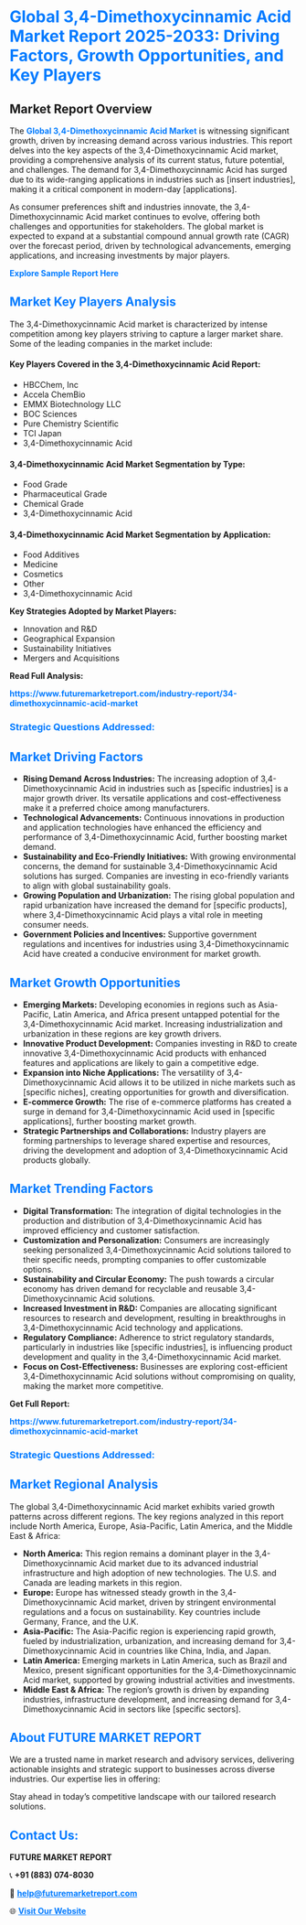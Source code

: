 <h1 style="color: #007BFF;">Global 3,4-Dimethoxycinnamic Acid Market Report 2025-2033: Driving Factors, Growth Opportunities, and Key Players</h1>

<section id="overview">
<h2>Market Report Overview</h2>
<p>The <a href="https://www.futuremarketreport.com/industry-report/34-dimethoxycinnamic-acid-market" style="color: #007BFF; text-decoration: none;"><strong>Global 3,4-Dimethoxycinnamic Acid Market</strong></a> is witnessing significant growth, driven by increasing demand across various industries. This report delves into the key aspects of the 3,4-Dimethoxycinnamic Acid market, providing a comprehensive analysis of its current status, future potential, and challenges. The demand for 3,4-Dimethoxycinnamic Acid has surged due to its wide-ranging applications in industries such as [insert industries], making it a critical component in modern-day [applications].</p>
<p>As consumer preferences shift and industries innovate, the 3,4-Dimethoxycinnamic Acid market continues to evolve, offering both challenges and opportunities for stakeholders. The global market is expected to expand at a substantial compound annual growth rate (CAGR) over the forecast period, driven by technological advancements, emerging applications, and increasing investments by major players.</p>
</section>

<section id="overview">
<p><a href="https://www.futuremarketreport.com/request-sample/reportId=106845" style="color: #007BFF; text-decoration: none;"><strong>Explore Sample Report Here</strong></a></p>
</section>

<section id="key-players">
<h2 style="color: #007BFF;">Market Key Players Analysis</h2>
<p>The 3,4-Dimethoxycinnamic Acid market is characterized by intense competition among key players striving to capture a larger market share. Some of the leading companies in the market include:</p>
<h4>Key Players Covered in the 3,4-Dimethoxycinnamic Acid Report:</h4>
<ul><li>HBCChem, Inc</li><li>Accela ChemBio</li><li>EMMX Biotechnology LLC</li><li>BOC Sciences</li><li>Pure Chemistry Scientific</li><li>TCI Japan</li><li>3,4-Dimethoxycinnamic Acid</li></ul>
<h4>3,4-Dimethoxycinnamic Acid Market Segmentation by Type:</h4>
<ul><li>Food Grade</li><li>Pharmaceutical Grade</li><li>Chemical Grade</li><li>3,4-Dimethoxycinnamic Acid</li></ul>

<h4>3,4-Dimethoxycinnamic Acid Market Segmentation by Application:</h4>
<ul><li>Food Additives</li><li>Medicine</li><li>Cosmetics</li><li>Other</li><li>3,4-Dimethoxycinnamic Acid</li></ul>
<p><strong>Key Strategies Adopted by Market Players:</strong></p>
<ul>
<li>Innovation and R&D</li>
<li>Geographical Expansion</li>
<li>Sustainability Initiatives</li>
<li>Mergers and Acquisitions</li>
</ul>
</section>

<section>
<p><strong>Read Full Analysis: </strong></p><a href="https://www.futuremarketreport.com/industry-report/34-dimethoxycinnamic-acid-market" style="color: #007BFF; text-decoration: none;"><strong>https://www.futuremarketreport.com/industry-report/34-dimethoxycinnamic-acid-market</strong></a>
<h3 style="color: #007BFF;">Strategic Questions Addressed:</h3>
</section>

<section id="driving-factors">
<h2 style="color: #007BFF;">Market Driving Factors</h2>
<ul>
<li><strong>Rising Demand Across Industries:</strong> The increasing adoption of 3,4-Dimethoxycinnamic Acid in industries such as [specific industries] is a major growth driver. Its versatile applications and cost-effectiveness make it a preferred choice among manufacturers.</li>
<li><strong>Technological Advancements:</strong> Continuous innovations in production and application technologies have enhanced the efficiency and performance of 3,4-Dimethoxycinnamic Acid, further boosting market demand.</li>
<li><strong>Sustainability and Eco-Friendly Initiatives:</strong> With growing environmental concerns, the demand for sustainable 3,4-Dimethoxycinnamic Acid solutions has surged. Companies are investing in eco-friendly variants to align with global sustainability goals.</li>
<li><strong>Growing Population and Urbanization:</strong> The rising global population and rapid urbanization have increased the demand for [specific products], where 3,4-Dimethoxycinnamic Acid plays a vital role in meeting consumer needs.</li>
<li><strong>Government Policies and Incentives:</strong> Supportive government regulations and incentives for industries using 3,4-Dimethoxycinnamic Acid have created a conducive environment for market growth.</li>
</ul>
</section>

<section id="growth-opportunities">
<h2 style="color: #007BFF;">Market Growth Opportunities</h2>
<ul>
<li><strong>Emerging Markets:</strong> Developing economies in regions such as Asia-Pacific, Latin America, and Africa present untapped potential for the 3,4-Dimethoxycinnamic Acid market. Increasing industrialization and urbanization in these regions are key growth drivers.</li>
<li><strong>Innovative Product Development:</strong> Companies investing in R&D to create innovative 3,4-Dimethoxycinnamic Acid products with enhanced features and applications are likely to gain a competitive edge.</li>
<li><strong>Expansion into Niche Applications:</strong> The versatility of 3,4-Dimethoxycinnamic Acid allows it to be utilized in niche markets such as [specific niches], creating opportunities for growth and diversification.</li>
<li><strong>E-commerce Growth:</strong> The rise of e-commerce platforms has created a surge in demand for 3,4-Dimethoxycinnamic Acid used in [specific applications], further boosting market growth.</li>
<li><strong>Strategic Partnerships and Collaborations:</strong> Industry players are forming partnerships to leverage shared expertise and resources, driving the development and adoption of 3,4-Dimethoxycinnamic Acid products globally.</li>
</ul>
</section>

<section id="trending-factors">
<h2 style="color: #007BFF;">Market Trending Factors</h2>
<ul>
<li><strong>Digital Transformation:</strong> The integration of digital technologies in the production and distribution of 3,4-Dimethoxycinnamic Acid has improved efficiency and customer satisfaction.</li>
<li><strong>Customization and Personalization:</strong> Consumers are increasingly seeking personalized 3,4-Dimethoxycinnamic Acid solutions tailored to their specific needs, prompting companies to offer customizable options.</li>
<li><strong>Sustainability and Circular Economy:</strong> The push towards a circular economy has driven demand for recyclable and reusable 3,4-Dimethoxycinnamic Acid solutions.</li>
<li><strong>Increased Investment in R&D:</strong> Companies are allocating significant resources to research and development, resulting in breakthroughs in 3,4-Dimethoxycinnamic Acid technology and applications.</li>
<li><strong>Regulatory Compliance:</strong> Adherence to strict regulatory standards, particularly in industries like [specific industries], is influencing product development and quality in the 3,4-Dimethoxycinnamic Acid market.</li>
<li><strong>Focus on Cost-Effectiveness:</strong> Businesses are exploring cost-efficient 3,4-Dimethoxycinnamic Acid solutions without compromising on quality, making the market more competitive.</li>
</ul>
</section>

<section>
<p><strong>Get Full Report: </strong></p><a href="https://www.futuremarketreport.com/industry-report/34-dimethoxycinnamic-acid-market" style="color: #007BFF; text-decoration: none;"><strong>https://www.futuremarketreport.com/industry-report/34-dimethoxycinnamic-acid-market</strong></a>
<h3 style="color: #007BFF;">Strategic Questions Addressed:</h3>
</section>


<section id="regional-analysis">
<h2 style="color: #007BFF;">Market Regional Analysis</h2>
<p>The global 3,4-Dimethoxycinnamic Acid market exhibits varied growth patterns across different regions. The key regions analyzed in this report include North America, Europe, Asia-Pacific, Latin America, and the Middle East & Africa:</p>
<ul>
<li><strong>North America:</strong> This region remains a dominant player in the 3,4-Dimethoxycinnamic Acid market due to its advanced industrial infrastructure and high adoption of new technologies. The U.S. and Canada are leading markets in this region.</li>
<li><strong>Europe:</strong> Europe has witnessed steady growth in the 3,4-Dimethoxycinnamic Acid market, driven by stringent environmental regulations and a focus on sustainability. Key countries include Germany, France, and the U.K.</li>
<li><strong>Asia-Pacific:</strong> The Asia-Pacific region is experiencing rapid growth, fueled by industrialization, urbanization, and increasing demand for 3,4-Dimethoxycinnamic Acid in countries like China, India, and Japan.</li>
<li><strong>Latin America:</strong> Emerging markets in Latin America, such as Brazil and Mexico, present significant opportunities for the 3,4-Dimethoxycinnamic Acid market, supported by growing industrial activities and investments.</li>
<li><strong>Middle East & Africa:</strong> The region’s growth is driven by expanding industries, infrastructure development, and increasing demand for 3,4-Dimethoxycinnamic Acid in sectors like [specific sectors].</li>
</ul>
</section>

<footer>
<h2 style="color: #007BFF;">About FUTURE MARKET REPORT</h2>
<p>We are a trusted name in market research and advisory services, delivering actionable insights and strategic support to businesses across diverse industries. Our expertise lies in offering:</p>

<p>Stay ahead in today’s competitive landscape with our tailored research solutions.</p>

<h2 style="color: #007BFF;">Contact Us:</h2>
<p><strong>FUTURE MARKET REPORT</strong></p>
<p>📞 <strong>+91 (883) 074-8030</strong></p>
<p>📧 <strong><a href="mailto:help@futuremarketreport.com" style="color: #007BFF;">help@futuremarketreport.com</a></strong></p>
<p>🌐 <strong><a href="https://www.futuremarketreport.com/" style="color: #007BFF;">Visit Our Website</a></strong></p>
</footer>